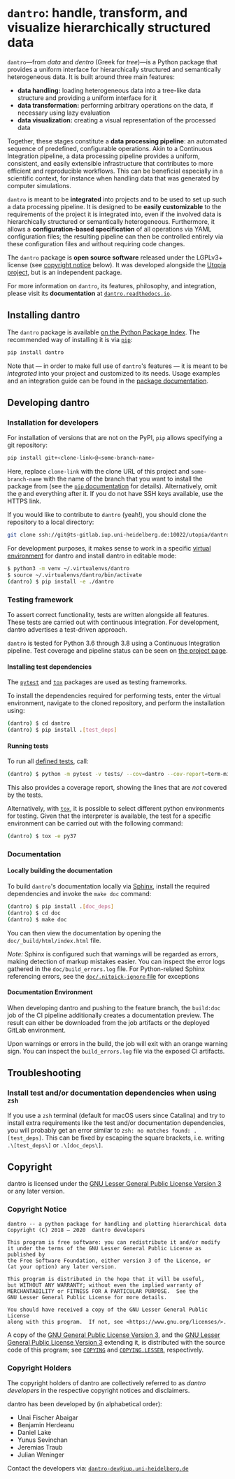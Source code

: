 # `dantro`: handle, transform, and visualize hierarchically structured data

`dantro`—from *data* and *dentro* (Greek for *tree*)—is a Python package that provides a uniform interface for hierarchically structured and semantically heterogeneous data.
It is built around three main features:

* **data handling:** loading heterogeneous data into a tree-like data structure and providing a uniform interface for it
* **data transformation:** performing arbitrary operations on the data, if necessary using lazy evaluation
* **data visualization:** creating a visual representation of the processed data

Together, these stages constitute a **data processing pipeline**: an automated sequence of predefined, configurable operations.
Akin to a Continuous Integration pipeline, a data processing pipeline provides a uniform, consistent, and easily extensible infrastructure that contributes to more efficient and reproducible workflows.
This can be beneficial especially in a scientific context, for instance when handling data that was generated by computer simulations.

`dantro` is meant to be **integrated** into projects and to be used to set up such a data processing pipeline.
It is designed to be **easily customizable** to the requirements of the project it is integrated into, even if the involved data is hierarchically structured or semantically heterogeneous.
Furthermore, it allows a **configuration-based specification** of all operations via YAML configuration files; the resulting pipeline can then be controlled entirely via these configuration files and without requiring code changes.

The `dantro` package is **open source software** released under the LGPLv3+ license (see [copyright notice](#copyright) below).
It was developed alongside the [Utopia project](https://ts-gitlab.iup.uni-heidelberg.de/utopia/utopia), but is an independent package.

For more information on `dantro`, its features, philosophy, and integration, please visit its **documentation** at [`dantro.readthedocs.io`](https://dantro.readthedocs.io/).



## Installing dantro
The `dantro` package is available [on the Python Package Index](https://pypi.org/project/dantro/).
The recommended way of installing it is via [`pip`](https://pip.pypa.io/en/stable/):

```bash
pip install dantro
```

Note that — in order to make full use of `dantro`'s features — it is meant to be *integrated* into your project and customized to its needs.
Usage examples and an integration guide can be found in the [package documentation](https://dantro.readthedocs.io/).



## Developing dantro
### Installation for developers
For installation of versions that are not on the PyPI, `pip` allows specifying a git repository:

```bash
pip install git+<clone-link>@<some-branch-name>
```

Here, replace `clone-link` with the clone URL of this project and `some-branch-name` with the name of the branch that you want to install the package from (see the [`pip` documentation](https://pip.pypa.io/en/stable/reference/pip_install/#git) for details).
Alternatively, omit the `@` and everything after it.
If you do not have SSH keys available, use the HTTPS link.

If you would like to contribute to `dantro` (yeah!), you should clone the repository to a local directory:

```bash
git clone ssh://git@ts-gitlab.iup.uni-heidelberg.de:10022/utopia/dantro.git
```

For development purposes, it makes sense to work in a specific [virtual environment](https://docs.python.org/3/library/venv.html) for dantro and install dantro in editable mode:

```bash
$ python3 -m venv ~/.virtualenvs/dantro
$ source ~/.virtualenvs/dantro/bin/activate
(dantro) $ pip install -e ./dantro
```

### Testing framework
To assert correct functionality, tests are written alongside all features.
These tests are carried out with continuous integration.
For development, dantro advertises a test-driven approach.

`dantro` is tested for Python 3.6 through 3.8 using a Continuous Integration pipeline.
Test coverage and pipeline status can be seen on [the project page](https://ts-gitlab.iup.uni-heidelberg.de/utopia/dantro).

#### Installing test dependencies
The [`pytest`](https://pytest.org/en/latest/) and [`tox`](https://tox.readthedocs.io/en/latest/) packages are used as testing frameworks.

To install the dependencies required for performing tests, enter the virtual environment, navigate to the cloned repository, and perform the installation using:

```bash
(dantro) $ cd dantro
(dantro) $ pip install .[test_deps]
```

#### Running tests
To run all [defined tests](tests/), call:

```bash
(dantro) $ python -m pytest -v tests/ --cov=dantro --cov-report=term-missing
```
This also provides a coverage report, showing the lines that are *not* covered by the tests.

Alternatively, with [`tox`](https://tox.readthedocs.io/en/latest/), it is possible to select different python environments for testing.
Given that the interpreter is available, the test for a specific environment can be carried out with the following command:

```bash
(dantro) $ tox -e py37
```


### Documentation
#### Locally building the documentation
To build `dantro`'s documentation locally via [Sphinx](https://www.sphinx-doc.org/), install the required dependencies and invoke the `make doc` command:

```bash
(dantro) $ pip install .[doc_deps]
(dantro) $ cd doc
(dantro) $ make doc
```

You can then view the documentation by opening the `doc/_build/html/index.html` file.

_Note:_ Sphinx is configured such that warnings will be regarded as errors, making detection of markup mistakes easier.
You can inspect the error logs gathered in the `doc/build_errors.log` file.
For Python-related Sphinx referencing errors, see the [`doc/.nitpick-ignore` file](doc/.nitpick-ignore) for exceptions

#### Documentation Environment
When developing dantro and pushing to the feature branch, the `build:doc` job of the CI pipeline additionally creates a documentation preview.
The result can either be downloaded from the job artifacts or the deployed GitLab environment.

Upon warnings or errors in the build, the job will exit with an orange warning sign.
You can inspect the `build_errors.log` file via the exposed CI artifacts.

## Troubleshooting
### Install test and/or documentation dependencies when using `zsh`
If you use a `zsh` terminal (default for macOS users since Catalina) and try to install extra requirements like the test and/or documentation dependencies, you will probably get an error similar to `zsh: no matches found: .[test_deps]`.
This can be fixed by escaping the square brackets, i.e. writing `.\[test_deps\]` or  `.\[doc_deps\]`.

## Copyright

dantro is licensed under the [GNU Lesser General Public License Version 3][LGPLv3] or any later version.


### Copyright Notice

    dantro -- a python package for handling and plotting hierarchical data
    Copyright (C) 2018 – 2020  dantro developers

    This program is free software: you can redistribute it and/or modify
    it under the terms of the GNU Lesser General Public License as published by
    the Free Software Foundation, either version 3 of the License, or
    (at your option) any later version.

    This program is distributed in the hope that it will be useful,
    but WITHOUT ANY WARRANTY; without even the implied warranty of
    MERCHANTABILITY or FITNESS FOR A PARTICULAR PURPOSE.  See the
    GNU Lesser General Public License for more details.

    You should have received a copy of the GNU Lesser General Public License
    along with this program.  If not, see <https://www.gnu.org/licenses/>.

A copy of the [GNU General Public License Version 3][GPLv3], and the [GNU Lesser General Public License Version 3][LGPLv3] extending it, is distributed with the source code of this program; see [`COPYING`](COPYING) and [`COPYING.LESSER`](COPYING.LESSER), respectively.


### Copyright Holders

The copyright holders of dantro are collectively referred to as _dantro developers_ in the respective copyright notices and disclaimers.

dantro has been developed by (in alphabetical order):

* Unai Fischer Abaigar
* Benjamin Herdeanu
* Daniel Lake
* Yunus Sevinchan
* Jeremias Traub
* Julian Weninger

Contact the developers via: [`dantro-dev@iup.uni-heidelberg.de`][devmail]


[GPLv3]: https://www.gnu.org/licenses/gpl-3.0.en.html
[LGPLv3]: https://www.gnu.org/licenses/lgpl-3.0.en.html
[devmail]: mailto:dantro-dev@iup.uni-heidelberg.de
